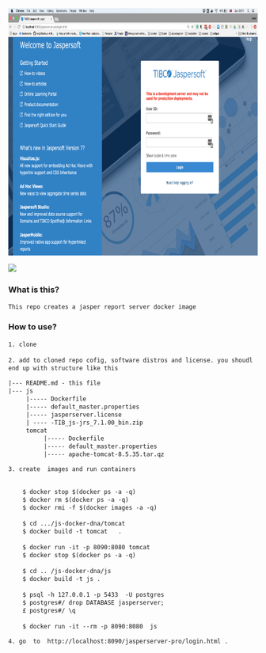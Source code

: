 



<img src="s.png" alt="Smiley face" height="500" width="700">


<a href="https://asciinema.org/a/nUTiPLQ4lgsM83seIX6x7Q5Ax" target="_blank"><img src="https://asciinema.org/a/nUTiPLQ4lgsM83seIX6x7Q5Ax.svg" /></a>

### What is this?

    This repo creates a jasper report server docker image

###  How to use?

    1. clone

    2. add to cloned repo cofig, software distros and license. you shoudl end up with structure like this  
```
|--- README.md - this file
|--- js
     |----- Dockerfile
     |----- default_master.properties
     |----- jasperserver.license
     | ---- -TIB_js-jrs_7.1.00_bin.zip
     tomcat
          |----- Dockerfile
          |----- default_master.properties
          |----- apache-tomcat-8.5.35.tar.qz
```

    3. create  images and run containers


```

    $ docker stop $(docker ps -a -q)
    $ docker rm $(docker ps -a -q)
    $ docker rmi -f $(docker images -a -q)

    $ cd .../js-docker-dna/tomcat
    $ docker build -t tomcat   .

    $ docker run -it -p 8090:8080 tomcat
    $ docker stop $(docker ps -a -q)

    $ cd .. /js-docker-dna/js
    $ docker build -t js .

    $ psql -h 127.0.0.1 -p 5433  -U postgres
    $ postgres#/ drop DATABASE jasperserver;
    £ postgres#/ \q

    $ docker run -it --rm -p 8090:8080  js

  ```

    4. go  to  http://localhost:8090/jasperserver-pro/login.html .
